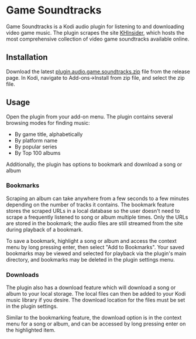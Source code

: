 # Game Soundtracks
Game Soundtracks is a Kodi audio plugin for listening to and downloading video game music. The plugin scrapes the site [KHInsider](https://downloads.khinsider.com/), which hosts the most comprehensive collection of video game soundtracks available online.

## Installation
Download the latest [plugin.audio.game.soundtracks.zip](https://github.com/complexlogic/plugin.audio.game.soundtracks/releases/download/v1.0.2/plugin.audio.game.soundtracks.zip) file from the release page. In Kodi, navigate to Add-ons->Install from zip file, and select the zip file.

## Usage
Open the plugin from your add-on menu. The plugin contains several browsing modes for finding music:
- By game title, alphabetically
- By platform name
- By popular series
- By Top 100 albums

Additionally, the plugin has options to bookmark and download a song or album

### Bookmarks
Scraping an album can take anywhere from a few seconds to a few minutes depending on the number of tracks it contains. The bookmark feature stores the scraped URLs in a local database so the user doesn't need to scrape a frequently listened to song or album multiple times. Only the URLs are stored in the bookmark; the audio files are still streamed from the site during playback of a bookmark.

To save a bookmark, highlight a song or album and access the context menu by long pressing enter, then select "Add to Bookmarks". Your saved bookmarks may be viewed and selected for playback via the plugin's main directory, and bookmarks may be deleted in the plugin settings menu.

### Downloads
The plugin also has a download feature which will download a song or album to your local storage. The local files can then be added to your Kodi music library if you desire. The download location for the files must be set in the plugin settings. 

Similar to the bookmarking feature, the download option is in the context menu for a song or album, and can be accessed by long pressing enter on the highlighted item.
